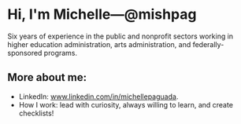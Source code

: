 # Hi, I'm Michelle—@mishpag

Six years of experience in the public and nonprofit sectors working in higher education administration, arts administration, and federally-sponsored programs.

## More about me:

- LinkedIn: www.linkedin.com/in/michellepaguada. 
- How I work: lead with curiosity, always willing to learn, and create checklists!

